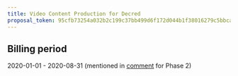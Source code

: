 ```yaml
---
title: Video Content Production for Decred
proposal_token: 95cfb73254a032b2c199c37bb499d6f172d044b1f38016279c5bbca6572251f0
---
```


## Billing period

2020-01-01 - 2020-08-31 (mentioned in [comment](https://proposals.decred.org/proposals/1e55a417bc61a6b4890c4b73811ca0cdb10258da6d29fbe08abb794bfc84285d/comments/9) for Phase 2)

